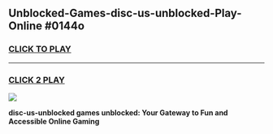 
## Unblocked-Games-disc-us-unblocked-Play-Online #0144o
<h3>
<a href="https://news.freeplayer.one?title=disc-us-unblocked&ref=3">CLICK TO PLAY</a></h3>
<hr>

<h3>
<a href="https://news.freeplayer.one?title=disc-us-unblocked&ref=3">CLICK 2 PLAY</a>
  
</h3>

<a href="https://news.freeplayer.one?title=disc-us-unblocked&ref=3"><img src="https://clearcache.store/games.png"></a>


**disc-us-unblocked games unblocked: Your Gateway to Fun and Accessible Online Gaming**
